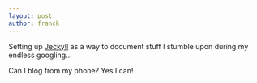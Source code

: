```yaml
---
layout: post
author: franck
---
```


Setting up [Jeckyll](https://jekyllrb.com/) as a way to document stuff I stumble upon during my endless googling...

Can I blog from my phone? Yes I can! 
